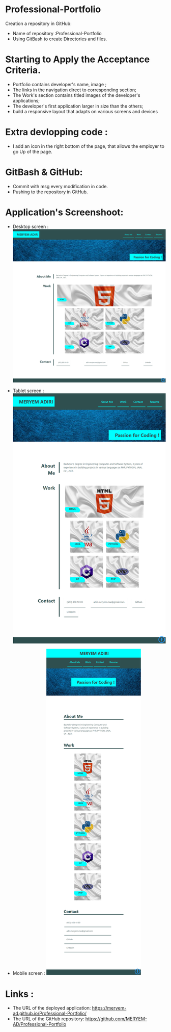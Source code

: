 # Professional-Portfolio
Creation a repository in GitHub:

  * Name of repository :Professional-Portfolio
  * Using GitBash to create Directories and files.

# Starting to Apply the Acceptance Criteria.

 * Portfolio contains developer's name, image ;
 * The links in the navigation direct to corresponding section;
 * The Work's section contains titled images of the developer's applications;
 * The developer's first application larger in size than the others;
 * build a responsive layout that adapts on various screens and devices


# Extra devlopping code :

* I add an icon in the right bottom of the page, that allows the employer to go Up of the page.

# GitBash & GitHub:

* Commit with msg every modification in code.
* Pushing to the repository in GitHub. 

# Application's Screenshoot:

* Desktop screen :
![Screenshoot-Desktop](assets/images/Screenshoot-Desktop.png)

* Tablet screen :
![Screenshoot-Tablet](assets/images/Screenshoot-Tablet.png)

* Mobile screen :
![Screenshoot-Mobile](assets/images/Screenshoot-Mobile.png)

# Links :

* The URL of the deployed application: https://meryem-ad.github.io/Professional-Portfolio/
* The URL of the GitHub repository: https://github.com/MERYEM-AD/Professional-Portfolio
